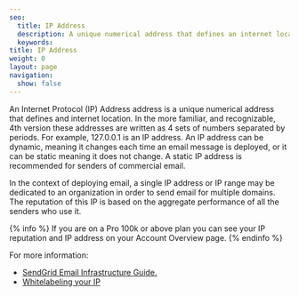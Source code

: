 ```yaml
---
seo:
  title: IP Address
  description: A unique numerical address that defines an internet location.
  keywords:
title: IP Address
weight: 0
layout: page
navigation:
  show: false
---
```


An Internet Protocol (IP) Address address is a unique numerical address that defines and internet location. In the more familiar, and recognizable, 4th version these addresses are written as 4 sets of numbers separated by periods. For example, 127.0.0.1 is an IP address. An IP address can be dynamic, meaning it changes each time an email message is deployed, or it can be static meaning it does not change. A static IP address is recommended for senders of commercial email.

In the context of deploying email, a single IP address or IP range may be dedicated to an organization in order to send email for multiple domains. The reputation of this IP is based on the aggregate performance of all the senders who use it.

{% info %}
If you are on a Pro 100k or above plan you can see your IP reputation and IP address on your Account Overview page.
{% endinfo %}

For more information:

* [SendGrid Email Infrastructure Guide.](https://go.sendgrid.com/SendGrid-Infrastructure-Guide.html?mc=Direct&mcd=https://sendgrid.com/docs/index.html)
* [Whitelabeling your IP]({{root_url}}/User_Guide/Setting_Up_Your_Server/Whitelabeling/index.html)
